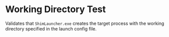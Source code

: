 # Working Directory Test
Validates that `ShimLauncher.exe` creates the target process with the working directory specified in the launch config file.
